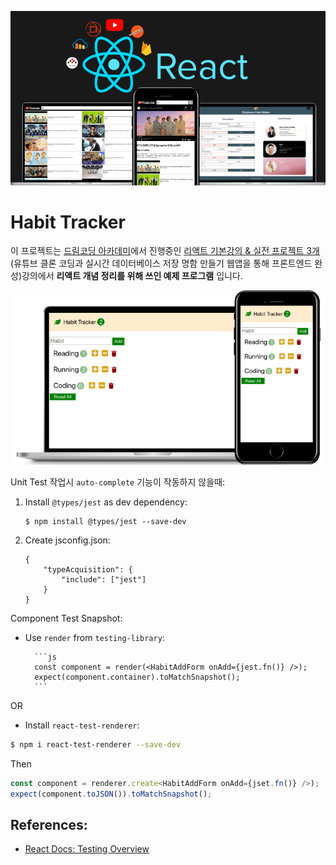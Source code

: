 <img src="/React/demo/course.png" width="600px" title="Course" alt="Course"></img><br/>

# Habit Tracker

이 프로젝트는 [드림코딩 아카데미](http://academy.dream-coding.com/)에서 진행중인 [리액트 기본강의 & 실전 프로젝트 3개](https://academy.dream-coding.com/courses/react-basic) (유튜브 클론 코딩과 실시간 데이터베이스 저장 명함 만들기 웹앱을 통해 프론트엔드 완성)강의에서 **리액트 개념 정리를 위해 쓰인 예제 프로그램** 입니다.

<img src="/React/demo/habit.png" width="600px" title="Habit Tracker" alt="Habit Tracker"></img><br/>

Unit Test 작업시 `auto-complete` 기능이 작동하지 않을때:

1.  Install `@types/jest` as dev dependency:

        $ npm install @types/jest --save-dev

2.  Create jsconfig.json:

        {
            "typeAcquisition": {
                "include": ["jest"]
            }
        }

Component Test Snapshot:

- Use `render` from `testing-library`:

        ```js
        const component = render(<HabitAddForm onAdd={jest.fn()} />);
        expect(component.container).toMatchSnapshot();
        ```

OR

- Install `react-test-renderer`:

```sh
$ npm i react-test-renderer --save-dev
```

Then

```js
const component = renderer.create<HabitAddForm onAdd={jset.fn()} />);
expect(component.toJSON()).toMatchSnapshot();
```

## References:

- [React Docs: Testing Overview](https://reactjs.org/docs/testing.html)
